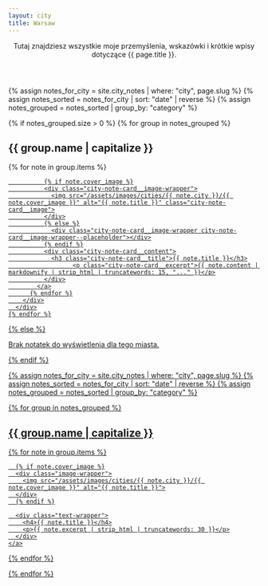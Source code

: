 ```yaml
---
layout: city
title: Warsaw
---
```

<header class="city-page__header">
  <p>
    Tutaj znajdziesz wszystkie moje przemyślenia, wskazówki i krótkie wpisy dotyczące {{ page.title }}.
  </p>
</header>

<section>
  {% assign notes_for_city = site.city_notes | where: "city", page.slug %}
  {% assign notes_sorted = notes_for_city | sort: "date" | reverse %}
  {% assign notes_grouped = notes_sorted | group_by: "category" %}

  {% if notes_grouped.size > 0 %}
    {% for group in notes_grouped %}
      <div class="category-section">
        <h2 class="category-section__title">{{ group.name | capitalize }}</h2>
        <div class="city-note-grid">
          {% for note in group.items %}
            <a href="{{ note.url | relative_url }}" class="city-note-card {% unless note.cover_image %}no-image{% endunless %}">

              {% if note.cover_image %}
              <div class="city-note-card__image-wrapper">
                <img src="/assets/images/cities/{{ note.city }}/{{ note.cover_image }}" alt="{{ note.title }}" class="city-note-card__image">
              </div>
              {% else %}
                <div class="city-note-card__image-wrapper city-note-card__image-wrapper--placeholder"></div>
              {% endif %}
              <div class="city-note-card__content">
                <h3 class="city-note-card__title">{{ note.title }}</h3>
                      <p class="city-note-card__excerpt">{{ note.content | markdownify | strip_html | truncatewords: 15, "..." }}</p>
              </div>
            </a>
          {% endfor %}
        </div>
      </div>
    {% endfor %}
  {% else %}
    <p>Brak notatek do wyświetlenia dla tego miasta.</p>
  {% endif %}
</section>

<main class="page-wrapper city-page">
  <article>
<section>
  {% assign notes_for_city = site.city_notes | where: "city", page.slug %}
  {% assign notes_sorted = notes_for_city | sort: "date" | reverse %}
  {% assign notes_grouped = notes_sorted | group_by: "category" %}

  {% for group in notes_grouped %}
    <h2>{{ group.name | capitalize }}</h2>

<div class="city-note-grid">
  {% for note in group.items %}
    <a href="{{ note.url }}" class="city-note-card {% unless note.cover_image %}no-image{% endunless %}">
      
      {% if note.cover_image %}
      <div class="image-wrapper">
        <img src="/assets/images/cities/{{ note.city }}/{{ note.cover_image }}" alt="{{ note.title }}">
      </div>
      {% endif %}

      <div class="text-wrapper">
        <h4>{{ note.title }}</h4>
        <p>{{ note.excerpt | strip_html | truncatewords: 30 }}</p>
      </div>
    </a>
  {% endfor %}
</div>

  {% endfor %}
</section>

  </article>
</main>
